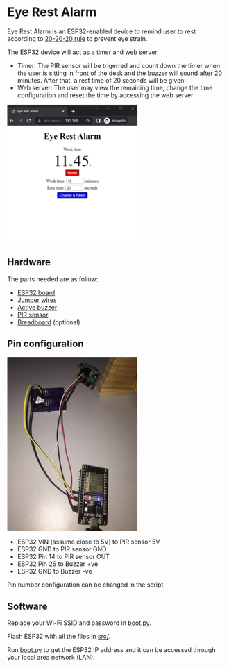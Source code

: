# Eye Rest Alarm

Eye Rest Alarm is an ESP32-enabled device to remind user to rest according to [20-20-20 rule](https://www.healthline.com/health/eye-health/20-20-20-rule) to prevent eye strain.

The ESP32 device will act as a timer and web server.
- Timer: The PIR sensor will be trigerred and count down the timer when the user is sitting in front of the desk and the buzzer will sound after 20 minutes. After that, a rest time of 20 seconds will be given.
- Web server: The user may view the remaining time, change the time configuration and reset the time by accessing the web server.

<img src="https://raw.githubusercontent.com/weien0905/esp32-eye-rest-alarm/main/web_server.png" width="300">

## Hardware

The parts needed are as follow:
- [ESP32 board](https://cytron.io/p-nodemcu-esp32)
- [Jumper wires](https://cytron.io/p-40-way-20cm-dupont-jumper-wire)
- [Active buzzer](https://cytron.io/p-buzzer-pcb-mount)
- [PIR sensor](https://cytron.io/p-low-cost-pir-sensor-module-hc-sr501)
- [Breadboard](https://cytron.io/p-breadboard-mini-170-holes-35mmx42mm) (optional)

## Pin configuration

<img src="https://raw.githubusercontent.com/weien0905/esp32-eye-rest-alarm/main/pin_configuration.jpg" width="300">

- ESP32 VIN (assume close to 5V) to PIR sensor 5V
- ESP32 GND to PIR sensor GND
- ESP32 Pin 14 to PIR sensor OUT
- ESP32 Pin 26 to Buzzer +ve
- ESP32 GND to Buzzer -ve

Pin number configuration can be changed in the script.

## Software

Replace your Wi-Fi SSID and password in [boot.py](https://github.com/weien0905/esp32-eye-rest-alarm/blob/main/src/boot.py).

Flash ESP32 with all the files in [src/](https://github.com/weien0905/esp32-eye-rest-alarm/tree/main/src).

Run [boot.py](https://github.com/weien0905/esp32-eye-rest-alarm/blob/main/src/boot.py) to get the ESP32 IP address and it can be accessed through your local area network (LAN).

